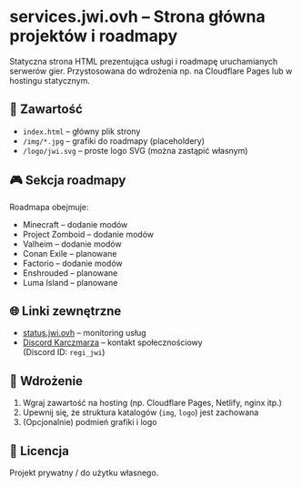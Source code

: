# services.jwi.ovh – Strona główna projektów i roadmapy

Statyczna strona HTML prezentująca usługi i roadmapę uruchamianych serwerów gier. Przystosowana do wdrożenia np. na Cloudflare Pages lub w hostingu statycznym.

## 🧩 Zawartość

- `index.html` – główny plik strony
- `/img/*.jpg` – grafiki do roadmapy (placeholdery)
- `/logo/jwi.svg` – proste logo SVG (można zastąpić własnym)

## 🎮 Sekcja roadmapy

Roadmapa obejmuje:

- Minecraft – dodanie modów
- Project Zomboid – dodanie modów
- Valheim – dodanie modów
- Conan Exile – planowane
- Factorio – dodanie modów
- Enshrouded – planowane
- Luma Island – planowane

## 🌐 Linki zewnętrzne

- [status.jwi.ovh](https://status.jwi.ovh) – monitoring usług
- [Discord Karczmarza](https://discord.gg/5GsTNTRh) – kontakt społecznościowy  
  (Discord ID: `regi_jwi`)

## 🚀 Wdrożenie

1. Wgraj zawartość na hosting (np. Cloudflare Pages, Netlify, nginx itp.)
2. Upewnij się, że struktura katalogów (`img`, `logo`) jest zachowana
3. (Opcjonalnie) podmień grafiki i logo

## 📄 Licencja

Projekt prywatny / do użytku własnego.
